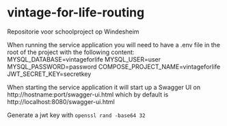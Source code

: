 # vintage-for-life-routing
Repositorie voor schoolproject op Windesheim

When running the service application you will need to have a .env file in the root of the project with the following content:
MYSQL_DATABASE=vintageforlife
MYSQL_USER=user
MYSQL_PASSWORD=password
COMPOSE_PROJECT_NAME=vintageforlife
JWT_SECRET_KEY=secretkey

When starting the service application it will start up a Swagger UI on http://hostname:port/swagger-ui.html which by default is http://localhost:8080/swagger-ui.html

Generate a jwt key with `openssl rand -base64 32`